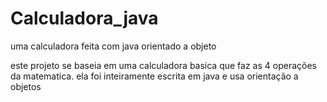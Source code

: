 # Calculadora_java
uma calculadora feita com java orientado a objeto 

este projeto se baseia em uma calculadora basica que faz as 4 operações da matematica. 
ela foi inteiramente escrita em java e usa orientação a objetos
